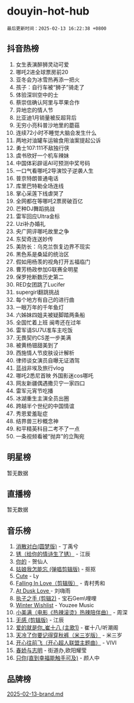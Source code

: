 # douyin-hot-hub

`最后更新时间：2025-02-13 16:22:38 +0800`

## 抖音热榜

1. 女生表演醉狮灵动可爱
1. 哪吒2进全球票房前20
1. 亚冬会为冰雪热再添一把火
1. 孩子：自行车被“狮子”骑走了
1. 体验深圳空中的士
1. 蔡崇信确认阿里与苹果合作
1. 异地恋的情人节
1. 比亚迪1月销量被反超背后
1. 无穷小亮科普沙地里的蘑菇
1. 连续72小时不睡觉大脑会发生什么
1. 两地对油罐车运输食用油案提起公诉
1. 勇士107:111不敌独行侠
1. 虞书欣好一个机车辣妹
1. 中国体彩辟谣AI可预测中奖号码
1. 一口气看哪吒2导演饺子逆袭人生
1. 普京特朗普通电话
1. 库里巴特勒全场连线
1. 掌心采莲下线虐哭了
1. 全网都在等哪吒2票房破百亿
1. 芒种DJ舞蹈挑战
1. 雷军回应Ultra金标
1. Uzi补办婚礼
1. 央广网评哪吒故里之争
1. 东契奇连送妙传
1. 美防长：乌克兰恢复边界不现实
1. 黑色系是桑延的统治区
1. 假如用杨羡的视角打开五福临门
1. 曹芳杨政参加G联赛全明星
1. 保罗抢断数历史第二
1. RED女团跳了Lucifer
1. supergirl翻跳挑战
1. 每个地方有自己的进行曲
1. 一眼万年的千年鱼灯
1. 六姊妹四姐夫被疑脚踏两条船
1. 全国忙着上班 闽粤还在过年
1. 雷军请SU7U准车主吃饭
1. 无畏契约CS差一步美满
1. 被黄杨钿甜美到了
1. 西施情人节皮肤设计解析
1. 律师谈女演员自曝无证酒驾
1. 蓝战非埃及旅行vlog
1. 哪吒2悉尼首映 外国影迷cos哪吒
1. 网友新疆偶遇撒贝宁一家四口
1. 雷军元宵节吃播
1. 冰湖重生主演全员出圈
1. 跨越半个世纪的中国情谊
1. 秀恩爱羞耻症
1. 结界兽三秒概念神
1. 和平精英科目二考不了一点
1. 一条视频看被“抛弃”的立陶宛

## 明星榜

暂无数据

## 直播榜

暂无数据

## 音乐榜

1. [消散对白(圆梦版)](https://sf3-cdn-tos.douyinstatic.com/obj/tos-cn-ve-2774/og4jB5I5IizzoZVAAAzWgBMAsMDWoArfwBOiFs) - 丁禹兮
1. [锈（给你的情诗生了锈）](https://sf5-hl-cdn-tos.douyinstatic.com/obj/tos-cn-ve-2774/o8a1PBtVqIYbPEGK6e5A4egedVMdm3fCIz6bbE) - 江辰
1. [你的](https://sf5-hl-cdn-tos.douyinstatic.com/obj/tos-cn-ve-2774/oYuIeKf42jB7sEV6B2upMdpYAgfrQWj0FeRegh) - 贺仙人
1. [姑娘我怎能忘 (弹唱剪辑版)](https://sf5-hl-cdn-tos.douyinstatic.com/obj/tos-cn-ve-2774/okamwrBGEMz6illuEofAsMV4yzF5tVWbBiA5AI) - 抠抠
1. [Cute](https://sf3-cdn-tos.douyinstatic.com/obj/tos-cn-ve-2774/o4IbIzHWKAAB4wsS5qMBRiiAlEBGTpQRNfFvuo) - Ly
1. [Falling In Love（剪辑版）](https://sf5-hl-cdn-tos.douyinstatic.com/obj/tos-cn-ve-2774/o8ajpA8zzgBPahbBIO8AcKGBLJezFCRd1wfP9f) - 青村秀和
1. [ At Dusk  Love ](https://sf5-hl-cdn-tos.douyinstatic.com/obj/tos-cn-ve-2774/o8CrpCf5CaYgI4ZrtQgMQAFEfuGqNnRSDQAPBc) - 刘嗨雨
1. [执子之手 (剪辑2)](https://sf5-hl-cdn-tos.douyinstatic.com/obj/tos-cn-ve-2774/oUoZLQjCc31XzqsBnBQUNgeKtYPBcgbFDwtfcu) - 宝石Gem\哩哩
1. [Winter Wishlist](https://sf5-hl-cdn-tos.douyinstatic.com/obj/tos-cn-ve-2774/oIIgUOeamCFCVAzxN6MFRLIBlLGpUqQxeeHrLE) - Youzee Music
1. [小美满（电影《热辣滚烫》热辣陪伴曲）](https://sf5-hl-cdn-tos.douyinstatic.com/obj/tos-cn-ve-2774/o0GAn2lSgfZIDUgtevCGDQYnFg4CwnrBaxbTZL) - 周深
1. [无感 (剪辑版)](https://sf5-hl-cdn-tos.douyinstatic.com/obj/tos-cn-ve-2774/o0eIsUzJBDlQaQFC5OFlgbMEZC1TFYBftOBn6p) - 江辰
1. [爱的就是你_崔十八 (主歌1)](https://sf5-hl-cdn-tos.douyinstatic.com/obj/tos-cn-ve-2774/oI5BO5DhFZ6UTcNCnZaOCBLtZ7WIMQGfgnXf5E) - 崔十八/听潮阁
1. [天冷了你要记得穿秋裤（米三岁版）](https://sf5-hl-cdn-tos.douyinstatic.com/obj/tos-cn-ve-2774/oQlIwVIDWiZ6BQilAorS7MA0AgCkQDvcZAdm1) - 米三岁
1. [开心往前飞（开心超人联盟主题曲）](https://sf5-hl-cdn-tos.douyinstatic.com/obj/tos-cn-ve-2774/9d8fb7c82cf1421fb93a9fe925275e0a) - VIVI
1. [春娇与志明](https://sf5-hl-cdn-tos.douyinstatic.com/obj/tos-cn-ve-2774/e530d8fceb7044b39707d7f9ff54add1) - 街道办,欧阳耀莹
1. [只你(直到幸福能触手可及)](https://sf5-hl-cdn-tos.douyinstatic.com/obj/tos-cn-ve-2774/o0lBkRDzFTeaVSUz3ZZSCBVtZ5DIMQGfgmEAuE) - 颜人中

## 品牌榜

[2025-02-13-brand.md](2025-02-13-brand.md)
